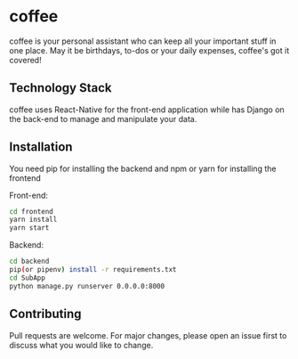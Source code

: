 # coffee

coffee is your personal assistant who can keep all your important stuff in one place. May it be birthdays, to-dos or your daily expenses, coffee's got it covered!

## Technology Stack

coffee uses React-Native for the front-end application while has Django on the back-end to manage and manipulate your data.

## Installation

You need pip for installing the backend and npm or yarn for installing the frontend

Front-end:

```bash
cd frontend
yarn install
yarn start
```

Backend:

```bash
cd backend
pip(or pipenv) install -r requirements.txt
cd SubApp
python manage.py runserver 0.0.0.0:8000
```

## Contributing

Pull requests are welcome. For major changes, please open an issue first to discuss what you would like to change.
